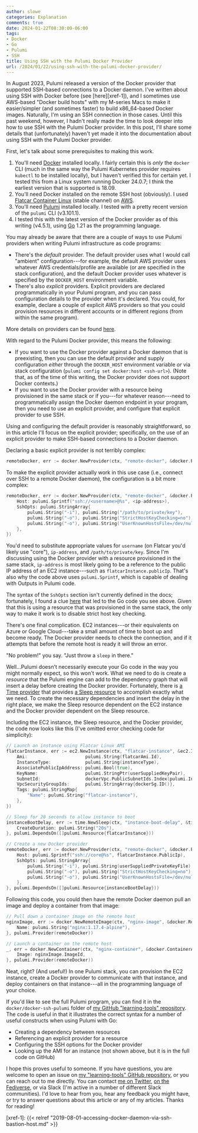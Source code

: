 ```yaml
---
author: slowe
categories: Explanation
comments: true
date: 2024-01-22T08:30:00-06:00
tags:
- Docker
- Go
- Pulumi
- SSH
title: Using SSH with the Pulumi Docker Provider
url: /2024/01/22/using-ssh-with-the-pulumi-docker-provider/
---
```


In August 2023, Pulumi released a version of the Docker provider that supported SSH-based connections to a Docker daemon. I've written about using SSH with Docker before (see [here][xref-1]), and I sometimes use AWS-based "Docker build hosts" with my M-series Macs to make it easier/simpler (and sometimes faster) to build x86_64-based Docker images. Naturally, I'm using an SSH connection in those cases. Until this past weekend, however, I hadn't really made the time to look deeper into how to use SSH with the Pulumi Docker provider. In this post, I'll share some details that (unfortunately) haven't yet made it into the documentation about using SSH with the Pulumi Docker provider.<!--more-->

First, let's talk about some prerequisites to making this work.

1. You'll need [Docker][link-2] installed locally. I fairly certain this is _only_ the `docker` CLI (much in the same way the Pulumi Kubernetes provider requires `kubectl` to be installed locally), but I haven't verified this for certain yet. I tested this from a Linux system running Docker 24.0.7; I think the earliest version that is supported is 18.09.
1. You'll need Docker installed on the remote SSH host (obviously). I used [Flatcar Container Linux][link-5] (stable channel) on [AWS][link-4].
1. You'll need [Pulumi][link-1] installed locally. I tested with a pretty recent version of the `pulumi` CLI (v3.101.1).
1. I tested this with the latest version of the Docker provider as of this writing (v4.5.1), using [Go][link-3] 1.21 as the programming language.

You may already be aware that there are a couple of ways to use Pulumi providers when writing Pulumi infrastructure as code programs:

* There's the _default_ provider. The default provider uses what I would call "ambient" configuration---for example, the default AWS provider uses whatever AWS credentials/profile are available (or are specified in the stack configuration), and the default Docker provider uses whatever is specified by the `DOCKER_HOST` environment variable.
* There's also _explicit_ providers. Explicit providers are declared programmatically in your Pulumi program, and you can pass configuration details to the provider when it's declared. You could, for example, declare a couple of explicit AWS providers so that you could provision resources in different accounts or in different regions (from within the same program).

More details on providers can be found [here][link-6].

With regard to the Pulumi Docker provider, this means the following:

* If you want to use the Docker provider against a Docker daemon that is preexisting, then you can use the default provider and supply configuration _either_ through the `DOCKER_HOST` environment variable _or_ via stack configuration (`pulumi config set docker:host <ssh-url>`). (Note that, as of the time of this writing, the Docker provider does not support Docker contexts.)
* If you want to use the Docker provider with a resource being provisioned in the same stack or if you---for whatever reason---need to programmatically assign the Docker daemon endpoint in your program, then you need to use an explicit provider, and configure that explicit provider to use SSH.

Using and configuring the default provider is reasonably straightforward, so in this article I'll focus on the explicit provider; specifically, on the use of an explicit provider to make SSH-based connections to a Docker daemon.

Declaring a basic explicit provider is not terribly complex:

```go
remoteDocker, err := docker.NewProvider(ctx, "remote-docker", &docker.ProviderArgs{})
```

To make the explicit provider actually work in this use case (i.e., connect over SSH to a remote Docker daemon), the configuration is a bit more complex:

```go
remoteDocker, err := docker.NewProvider(ctx, "remote-docker", &docker.ProviderArgs{
    Host: pulumi.Sprintf("ssh://<username>@%s", <ip-address>),
    SshOpts: pulumi.StringArray{
        pulumi.String("-i"), pulumi.String("/path/to/private/key"),
        pulumi.String("-o"), pulumi.String("StrictHostKeyChecking=no"),
        pulumi.String("-o"), pulumi.String("UserKnownHostsFile=/dev/null"),
    },
})
```

You'd need to substitute appropriate values for `username` (on Flatcar you'd likely use "core"), `ip-address`, and `/path/to/private/key`. Since I'm discussing using the Docker provider with a resource provisioned in the same stack, `ip-address` is most likely going to be a reference to the public IP address of an EC2 instance---such as `flatcarInstance.publicIp`. That's also why the code above uses `pulumi.Sprintf`, which is capable of dealing with Outputs in Pulumi code.

The syntax of the `SshOpts` section isn't currently defined in the docs; fortunately, I found a clue [here][link-7] that led to the Go code you see above. Given that this is using a resource that was provisioned in the same stack, the only way to make it work is to disable strict host key checking.

There's one final complication. EC2 instances---or their equivalents on Azure or Google Cloud---take a small amount of time to boot up and become ready. The Docker provider needs to check the connection, and if it attempts that before the remote host is ready it will throw an error.

"No problem!" you say. "Just throw a `sleep` in there."

Well...Pulumi doesn't necessarily execute your Go code in the way you might normally expect, so this won't work. What we need to do is create a _resource_ that the Pulumi engine can add to the dependency graph that will insert a delay before creating the Docker provider. Fortunately, there is [a Time provider][link-8] that provides [a Sleep resource][link-9] to accomplish exactly what we need. To create the necessary dependencies and insert the delay in the right place, we make the Sleep resource dependent on the EC2 instance and the Docker provider dependent on the Sleep resource.

Including the EC2 instance, the Sleep resource, and the Docker provider, the code now looks like this (I've omitted error checking code for simplicity):

```go
// Launch an instance using Flatcar Linux AMI
flatcarInstance, err := ec2.NewInstance(ctx, "flatcar-instance", &ec2.InstanceArgs{
    Ami:                      pulumi.String(flatcarAmi.Id),
    InstanceType:             pulumi.String(instanceType),
    AssociatePublicIpAddress: pulumi.Bool(true),
    KeyName:                  pulumi.StringPtr(userSuppliedKeyPair),
    SubnetId:                 dockerVpc.PublicSubnetIds.Index(pulumi.Int(0)),
    VpcSecurityGroupIds:      pulumi.StringArray{dockerSg.ID()},
    Tags: pulumi.StringMap{
        "Name": pulumi.String("flatcar-instance"),
    },
})

// Sleep for 20 seconds to allow instance to boot
instanceBootDelay, err := time.NewSleep(ctx, "instance-boot-delay", &time.SleepArgs{
    CreateDuration: pulumi.String("20s"),
}, pulumi.DependsOn([]pulumi.Resource{flatcarInstance}))

// Create a new Docker provider
remoteDocker, err := docker.NewProvider(ctx, "remote-docker", &docker.ProviderArgs{
    Host: pulumi.Sprintf("ssh://core@%s", flatcarInstance.PublicIp),
    SshOpts: pulumi.StringArray{
        pulumi.String("-i"), pulumi.String(userSuppliedPrivateKeyFile),
        pulumi.String("-o"), pulumi.String("StrictHostKeyChecking=no"),
        pulumi.String("-o"), pulumi.String("UserKnownHostsFile=/dev/null"),
    },
}, pulumi.DependsOn([]pulumi.Resource{instanceBootDelay}))
```

Following this code, you could then have the remote Docker daemon pull an image and deploy a container from that image:

```go
// Pull down a container image on the remote host
nginxImage, err := docker.NewRemoteImage(ctx, "nginx-image", &docker.RemoteImageArgs{
    Name: pulumi.String("nginx:1.17.4-alpine"),
}, pulumi.Provider(remoteDocker))

// Launch a container on the remote host
_, err = docker.NewContainer(ctx, "nginx-container", &docker.ContainerArgs{
    Image: nginxImage.ImageId,
}, pulumi.Provider(remoteDocker))
```

Neat, right? (And useful!) In one Pulumi stack, you can provision the EC2 instance, create a Docker provider to communicate with that instance, and deploy containers on that instance---all in the programming language of your choice.

If you'd like to see the full Pulumi program, you can find it in the `docker/docker-ssh-pulumi` folder of [my GitHub "learning-tools" repository][link-10]. The code is useful in that it illustrates the correct syntax for a number of useful constructs when using Pulumi with Go:

* Creating a dependency between resources
* Referencing an explicit provider for a resource
* Configuring the SSH options for the Docker provider
* Looking up the AMI for an instance (not shown above, but it is in the full code on GitHub)

I hope this proves useful to someone. If you have questions, you are welcome to open an issue on [my "learning-tools" GitHub repository][link-10], or you can reach out to me directly. You can contact [me on Twitter][link-11], [on the Fediverse][link-12], or via Slack (I'm active in a number of different Slack communities). I'd love to hear from you, hear any feedback you might have, or try to answer questions about this article or any of my articles. Thanks for reading!

[link-1]: https://www.pulumi.com/
[link-2]: https://www.docker.com/
[link-3]: https://go.dev/
[link-4]: https://aws.amazon.com/
[link-5]: https://flatcar.org/
[link-6]: https://www.pulumi.com/docs/concepts/resources/providers/
[link-7]: https://github.com/pulumi/pulumi-docker/blob/014b3fa8b3d9369d4108e71006cf8d429c19bc13/examples/test-ssh-conn/ts/index.ts#L26-L33
[link-8]: https://www.pulumi.com/registry/packages/time/
[link-9]: https://www.pulumi.com/registry/packages/time/api-docs/sleep/
[link-10]: https://github.com/scottslowe/learning-tools/
[link-11]: https://twitter.com/scott_lowe
[link-12]: https://fosstodon.org/@scottslowe
[xref-1]: {{< relref "2019-08-01-accessing-docker-daemon-via-ssh-bastion-host.md" >}}
